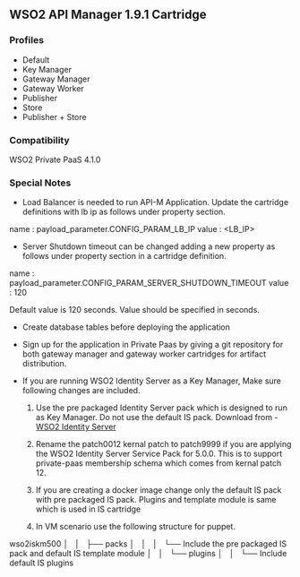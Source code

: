 ## WSO2 API Manager 1.9.1 Cartridge

### Profiles

   - Default
   - Key Manager
   - Gateway Manager
   - Gateway Worker 
   - Publisher
   - Store 
   - Publisher + Store

### Compatibility

WSO2 Private PaaS 4.1.0

### Special Notes

- Load Balancer is needed to run API-M Application. Update the cartridge definitions with lb ip as follows under property section.

name : payload_parameter.CONFIG_PARAM_LB_IP 
value : <LB_IP>

- Server Shutdown timeout can be changed adding a new property as follows under property section in a cartridge definition.

name : payload_parameter.CONFIG_PARAM_SERVER_SHUTDOWN_TIMEOUT 
value : 120 

Default value is 120 seconds. Value should be specified in seconds.

- Create database tables before deploying the application

- Sign up for the application in Private Paas by giving a git repository for both gateway manager and gateway worker
 cartridges for artifact distribution. 
 
- If you are running WSO2 Identity Server as a Key Manager, Make sure following changes are included.
  
  1. Use the pre packaged Identity Server pack which is designed to run as Key Manager. Do not use the default IS pack.
     Download from  - [WSO2 Identity Server](http://product-dist.wso2.com/downloads/api-manager/1.9.1/identity-server/wso2is-5.0.0.zip)
           
  2. Rename the patch0012 kernal patch to patch9999 if you are applying the WSO2 Identity Server Service Pack for 5.0.0.
     This is to support private-paas membership schema which comes from kernal patch 12. 
     
  3. If you are creating a docker image change only the default IS pack with pre packaged IS pack. Plugins and template module 
is same which is used in IS cartridge

  4. In VM scenario use the following structure for puppet. 

 wso2iskm500
│   │   ├── packs
│   │   │   └── Include the pre packaged IS pack and default IS template module
│   │   └── plugins
│   │       └── Include default IS plugins 
